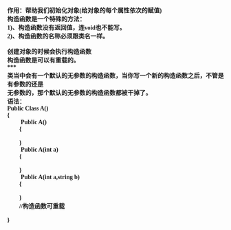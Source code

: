 <html>

<head>
<meta http-equiv=Content-Type content="text/html; charset=gb2312">
<meta name=Generator content="Microsoft Word 15 (filtered)">
<style>
<!--
 /* Font Definitions */
 @font-face
	{font-family:宋体;
	panose-1:2 1 6 0 3 1 1 1 1 1;}
@font-face
	{font-family:"Cambria Math";
	panose-1:2 4 5 3 5 4 6 3 2 4;}
@font-face
	{font-family:Calibri;
	panose-1:2 15 5 2 2 2 4 3 2 4;}
@font-face
	{font-family:"\@宋体";
	panose-1:2 1 6 0 3 1 1 1 1 1;}
 /* Style Definitions */
 p.MsoNormal, li.MsoNormal, div.MsoNormal
	{margin:0cm;
	margin-bottom:.0001pt;
	text-align:justify;
	text-justify:inter-ideograph;
	font-size:10.5pt;
	font-family:"Calibri","sans-serif";}
.MsoChpDefault
	{font-family:"Calibri","sans-serif";}
 /* Page Definitions */
 @page WordSection1
	{size:595.3pt 841.9pt;
	margin:72.0pt 90.0pt 72.0pt 90.0pt;
	layout-grid:15.6pt;}
div.WordSection1
	{page:WordSection1;}
-->
</style>

</head>

<body lang=ZH-CN style='text-justify-trim:punctuation'>

<div class=WordSection1 style='layout-grid:15.6pt'>

<p class=MsoNormal><b><span style='font-family:宋体'>作用：帮助我们初始化对象</span><span
lang=EN-US>(</span></b><b><span style='font-family:宋体'>给对象的每个属性依次的赋值</span><span
lang=EN-US>)</span></b></p>

<p class=MsoNormal><b><span style='font-family:宋体'>构造函数是一个特殊的方法：</span></b></p>

<p class=MsoNormal><b><span lang=EN-US>1)</span></b><b><span style='font-family:
宋体'>、构造函数没有返回值，连</span><span lang=EN-US>void</span></b><b><span
style='font-family:宋体'>也不能写。</span></b></p>

<p class=MsoNormal><b><span lang=EN-US>2)</span></b><b><span style='font-family:
宋体'>、构造函数的名称必须跟类名一样。</span></b></p>

<p class=MsoNormal><b><span lang=EN-US>&nbsp;</span></b></p>

<p class=MsoNormal><b><span style='font-family:宋体'>创建对象的时候会执行构造函数</span></b></p>

<p class=MsoNormal><b><span style='font-family:宋体'>构造函数是可以有重载的。</span></b></p>

<p class=MsoNormal><b><span lang=EN-US>***</span></b></p>

<p class=MsoNormal><b><span style='font-family:宋体'>类当中会有一个默认的无参数的构造函数，当你写一个新的构造函数之后，不管是有参数的还是</span></b></p>

<p class=MsoNormal><b><span style='font-family:宋体'>无参数的，那个默认的无参数的构造函数都被干掉了。</span></b></p>

<p class=MsoNormal><b><span style='font-family:宋体'>语法：</span></b></p>

<p class=MsoNormal><b><span lang=EN-US>Public Class A()</span></b></p>

<p class=MsoNormal><b><span lang=EN-US>{</span></b></p>

<p class=MsoNormal><b><span lang=EN-US>&nbsp;&nbsp;&nbsp;&nbsp;&nbsp;&nbsp;&nbsp;&nbsp; Public
A()</span></b></p>

<p class=MsoNormal style='margin-left:21.0pt'><b><span lang=EN-US>{</span></b></p>

<p class=MsoNormal style='margin-left:21.0pt'><b><span lang=EN-US>&nbsp;</span></b></p>

<p class=MsoNormal style='margin-left:21.0pt'><b><span lang=EN-US>}</span></b></p>

<p class=MsoNormal><b><span lang=EN-US>&nbsp;&nbsp;&nbsp;&nbsp;&nbsp;&nbsp;&nbsp;&nbsp; Public
A(int a)</span></b></p>

<p class=MsoNormal style='margin-left:21.0pt'><b><span lang=EN-US>{</span></b></p>

<p class=MsoNormal style='margin-left:21.0pt'><b><span lang=EN-US>&nbsp;</span></b></p>

<p class=MsoNormal style='margin-left:21.0pt'><b><span lang=EN-US>}</span></b></p>

<p class=MsoNormal><b><span lang=EN-US>&nbsp;&nbsp;&nbsp;&nbsp;&nbsp;&nbsp;&nbsp;&nbsp; Public
A(int a,string b)</span></b></p>

<p class=MsoNormal style='margin-left:21.0pt'><b><span lang=EN-US>{</span></b></p>

<p class=MsoNormal style='margin-left:21.0pt'><b><span lang=EN-US>&nbsp;</span></b></p>

<p class=MsoNormal style='margin-left:21.0pt'><b><span lang=EN-US>}</span></b></p>

<p class=MsoNormal style='margin-left:21.0pt'><b><span lang=EN-US>//</span></b><b><span
style='font-family:宋体'>构造函数可重载</span></b></p>

<p class=MsoNormal style='margin-left:21.0pt'><b><span lang=EN-US>&nbsp;</span></b></p>

<p class=MsoNormal><b><span lang=EN-US>}</span></b></p>

</div>

</body>

</html>
